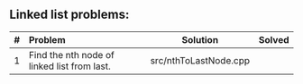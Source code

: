 Linked list problems:
---------------------

| #   | Problem                                     | Solution              | Solved   |
| :-: | :--------                                   | :--------:            | :------: |
| 1   | Find the nth node of linked list from last. | src/nthToLastNode.cpp |          |

